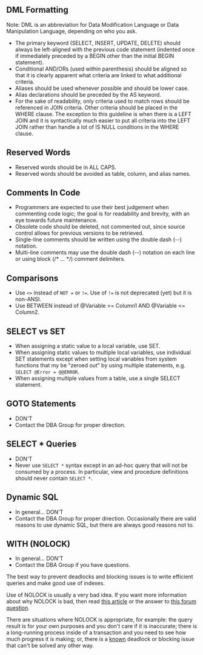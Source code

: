## **DML Formatting**
Note:  DML is an abbreviation for Data Modification Language or Data Manipulation Language, depending on who you ask.
<ul>
<li>The primary keyword (SELECT, INSERT, UPDATE, DELETE) should always be left-aligned with the previous code statement (indented once if immediately preceded by a BEGIN other than the initial BEGIN statement).</li>
<li>Conditional AND/ORs (used within parenthesis) should be aligned so that it is clearly apparent what criteria are linked to what additional criteria.</li>
<li>Aliases should be used whenever possible and should be lower case.</li>
<li>Alias declarations should be preceded by the AS keyword.</li>
<li>For the sake of readability, only criteria used to match rows should be referenced in JOIN criteria.  Other criteria should be placed in the WHERE clause.  The exception to this guideline is when there is a LEFT JOIN and it is syntactically much easier to put all criteria into the LEFT JOIN rather than handle a lot of IS NULL conditions in the WHERE clause.</li>
</ul>

## **Reserved Words**
<ul>
<li>Reserved words should be in ALL CAPS.</li>
<li>Reserved words should be avoided as table, column, and alias names.</li>
</ul>

## **Comments In Code**
<ul>
<li>Programmers are expected to use their best judgement when commenting code logic; the goal is for readability and brevity, with an eye towards future maintenance.</li>
<li>Obsolete code should be deleted, not commented out, since source control allows for previous versions to be retrieved.</li>
<li>Single-line comments should be written using the double dash (--) notation.</li>
<li>Multi-line comments may use the double dash (--) notation on each line or using block (/* … */) comment delimiters.</li>
</ul>

## **Comparisons**
<ul>
<li>Use <code><></code> instead of <code>NOT =</code> or <code>!=</code>.  Use of <code>!=</code> is not deprecated (yet) but it is non-ANSI.</li>
<li>Use BETWEEN instead of @Variable >= Column1 AND @Variable <= Column2.</li>
</ul>

## **SELECT vs SET**
<ul>
<li>When assigning a static value to a local variable, use SET.</li>
<li>When assigning static values to multiple local variables, use individual SET statements except when setting local variables from system functions that my be “zeroed out” by using multiple statements, e.g. <code>SELECT @Error = @@ERROR</code>.</li>
<li>When assigning multiple values from a table, use a single SELECT statement.</li>
</ul>

## **GOTO Statements**
<ul>
<li>DON'T</li>
<li>Contact the DBA Group for proper direction.</li>
</ul>

## **SELECT * Queries**
<ul>
<li>DON'T</li>
<li>Never use <code>SELECT *</code> syntax except in an ad-hoc query that will not be consumed by a process.  In particular, view and procedure definitions should never contain <code>SELECT *</code>.</li>
</ul>

## **Dynamic SQL**
<ul>
<li>In general... DON'T</li>
<li>Contact the DBA Group for proper direction.  Occasionally there are valid reasons to use dynamic SQL, but there are always good reasons not to.
</li>
</ul>

## **WITH (NOLOCK)**

<ul>
<li>In general... DON'T</li>
<li>Contact the DBA Group if you have questions.</li>
</ul>
The best way to prevent deadlocks and blocking issues is to write efficient queries and make good use of indexes.

Use of NOLOCK is usually a very bad idea.  If you want more information about why NOLOCK is bad, then read <a href="https://blogs.msdn.microsoft.com/davidlean/2009/04/05/sql-server-nolock-hint-other-poor-ideas/">this article</a> or the answer to <a href="https://stackoverflow.com/questions/1452996/is-the-nolock-sql-server-hint-bad-practice">this forum question</a>.  

There are situations where NOLOCK is appropriate, for example:  the query result is for your own purposes and you don't care if it is inaccurate; there is a long-running process inside of a transaction and you need to see how much progress it is making; or, there is a <u>known</u> deadlock or blocking issue that can't be solved any other way.  
